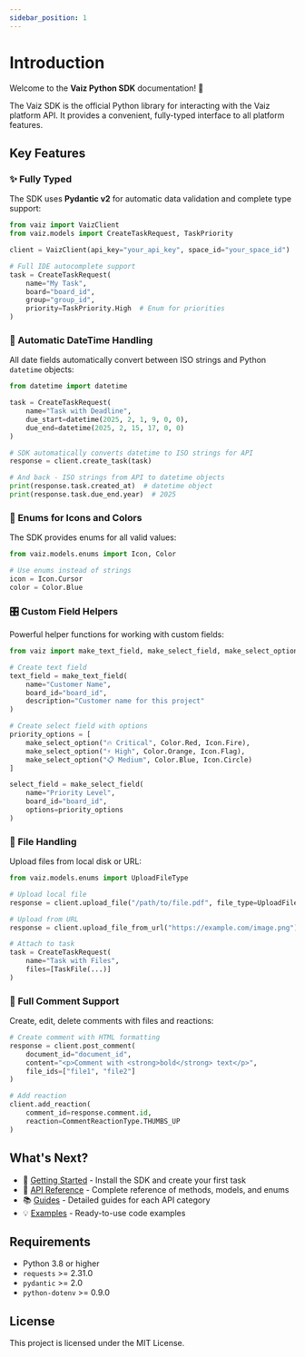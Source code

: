 ```yaml
---
sidebar_position: 1
---
```


# Introduction

Welcome to the **Vaiz Python SDK** documentation! 🎉

The Vaiz SDK is the official Python library for interacting with the Vaiz platform API. It provides a convenient, fully-typed interface to all platform features.

## Key Features

### ✨ Fully Typed

The SDK uses **Pydantic v2** for automatic data validation and complete type support:

```python
from vaiz import VaizClient
from vaiz.models import CreateTaskRequest, TaskPriority

client = VaizClient(api_key="your_api_key", space_id="your_space_id")

# Full IDE autocomplete support
task = CreateTaskRequest(
    name="My Task",
    board="board_id",
    group="group_id",
    priority=TaskPriority.High  # Enum for priorities
)
```

### 📅 Automatic DateTime Handling

All date fields automatically convert between ISO strings and Python `datetime` objects:

```python
from datetime import datetime

task = CreateTaskRequest(
    name="Task with Deadline",
    due_start=datetime(2025, 2, 1, 9, 0, 0),
    due_end=datetime(2025, 2, 15, 17, 0, 0)
)

# SDK automatically converts datetime to ISO strings for API
response = client.create_task(task)

# And back - ISO strings from API to datetime objects
print(response.task.created_at)  # datetime object
print(response.task.due_end.year)  # 2025
```

### 🎨 Enums for Icons and Colors

The SDK provides enums for all valid values:

```python
from vaiz.models.enums import Icon, Color

# Use enums instead of strings
icon = Icon.Cursor
color = Color.Blue
```

### 🎛️ Custom Field Helpers

Powerful helper functions for working with custom fields:

```python
from vaiz import make_text_field, make_select_field, make_select_option

# Create text field
text_field = make_text_field(
    name="Customer Name",
    board_id="board_id",
    description="Customer name for this project"
)

# Create select field with options
priority_options = [
    make_select_option("🔥 Critical", Color.Red, Icon.Fire),
    make_select_option("⚡ High", Color.Orange, Icon.Flag),
    make_select_option("📋 Medium", Color.Blue, Icon.Circle)
]

select_field = make_select_field(
    name="Priority Level",
    board_id="board_id",
    options=priority_options
)
```

### 📁 File Handling

Upload files from local disk or URL:

```python
from vaiz.models.enums import UploadFileType

# Upload local file
response = client.upload_file("/path/to/file.pdf", file_type=UploadFileType.Pdf)

# Upload from URL
response = client.upload_file_from_url("https://example.com/image.png")

# Attach to task
task = CreateTaskRequest(
    name="Task with Files",
    files=[TaskFile(...)]
)
```

### 💬 Full Comment Support

Create, edit, delete comments with files and reactions:

```python
# Create comment with HTML formatting
response = client.post_comment(
    document_id="document_id",
    content="<p>Comment with <strong>bold</strong> text</p>",
    file_ids=["file1", "file2"]
)

# Add reaction
client.add_reaction(
    comment_id=response.comment.id,
    reaction=CommentReactionType.THUMBS_UP
)
```

## What's Next?

- 🚀 [Getting Started](/) - Install the SDK and create your first task
- 📖 [API Reference](./guides/methods) - Complete reference of methods, models, and enums
- 📚 [Guides](./guides/overview) - Detailed guides for each API category
- 💡 [Examples](./examples) - Ready-to-use code examples

## Requirements

- Python 3.8 or higher
- `requests` >= 2.31.0
- `pydantic` >= 2.0
- `python-dotenv` >= 0.9.0

## License

This project is licensed under the MIT License.

